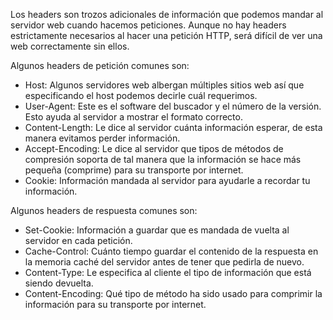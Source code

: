 Los headers son trozos adicionales de información que podemos mandar al servidor web cuando hacemos peticiones. Aunque no hay headers estrictamente necesarios al hacer una petición HTTP, será difícil de ver una web correctamente sin ellos.

Algunos headers de petición comunes son:

- Host: Algunos servidores web albergan múltiples sitios web así que especificando el host podemos decirle cuál requerimos.
- User-Agent: Este es el software del buscador y el número de la versión. Esto ayuda al servidor a mostrar el formato correcto.
- Content-Length: Le dice al servidor cuánta información esperar, de esta manera evitamos perder información.
- Accept-Encoding: Le dice al servidor que tipos de métodos de compresión soporta de tal manera que la información se hace más pequeña (comprime) para su transporte por internet.
- Cookie: Información mandada al servidor para ayudarle a recordar tu información.

Algunos headers de respuesta comunes son:

- Set-Cookie: Información a guardar que es mandada de vuelta al servidor en cada petición.
- Cache-Control: Cuánto tiempo guardar el contenido de la respuesta en la memoria caché del servidor antes de tener que pedirla de nuevo.
- Content-Type: Le especifica al cliente el tipo de información que está siendo devuelta.
- Content-Encoding: Qué tipo de método ha sido usado para comprimir la información para su transporte por internet.
